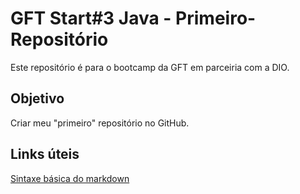 # GFT Start#3 Java - Primeiro-Repositório

Este repositório é para o bootcamp  da GFT em parceiria com a DIO.

## Objetivo

Criar meu "primeiro" repositório no GitHub.

## Links úteis
[Sintaxe básica do markdown](https://www.markdownguide.org/basic-syntax/)
